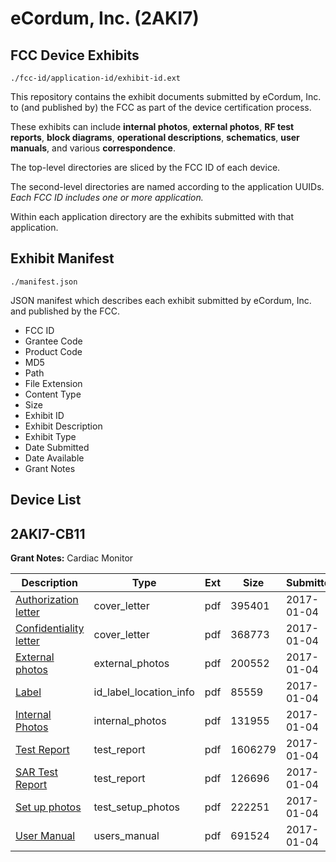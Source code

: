 # eCordum, Inc. (2AKI7)
## FCC Device Exhibits

```
./fcc-id/application-id/exhibit-id.ext
```

This repository contains the exhibit documents submitted by eCordum, Inc. to (and published by) the FCC as part of the device certification process.

These exhibits can include **internal photos**, **external photos**, **RF test reports**, **block diagrams**, **operational descriptions**, **schematics**, **user manuals**, and various **correspondence**.

The top-level directories are sliced by the FCC ID of each device.

The second-level directories are named according to the application UUIDs. *Each FCC ID includes one or more application.*

Within each application directory are the exhibits submitted with that application. 

## Exhibit Manifest

```
./manifest.json
```

JSON manifest which describes each exhibit submitted by eCordum, Inc. and published by the FCC.

- FCC ID
- Grantee Code
- Product Code
- MD5
- Path
- File Extension
- Content Type
- Size
- Exhibit ID
- Exhibit Description
- Exhibit Type
- Date Submitted
- Date Available
- Grant Notes

## Device List
## 2AKI7-CB11
**Grant Notes:** Cardiac Monitor

| Description | Type | Ext | Size | Submitted | Available |
| ----------- | ---- | --- | ---- | --------- | --------- |
| [Authorization letter](2AKI7-CB11/1277cf091842b2cdb7cdc587d393ab95/3246541.pdf) | cover_letter | pdf | 395401 | 2017-01-04 | 2017-01-04 |
| [Confidentiality letter](2AKI7-CB11/1277cf091842b2cdb7cdc587d393ab95/3246543.pdf) | cover_letter | pdf | 368773 | 2017-01-04 | 2017-01-04 |
| [External photos](2AKI7-CB11/1277cf091842b2cdb7cdc587d393ab95/3246544.pdf) | external_photos | pdf | 200552 | 2017-01-04 | 2017-01-04 |
| [Label](2AKI7-CB11/1277cf091842b2cdb7cdc587d393ab95/3246546.pdf) | id_label_location_info | pdf | 85559 | 2017-01-04 | 2017-01-04 |
| [Internal Photos](2AKI7-CB11/1277cf091842b2cdb7cdc587d393ab95/3246545.pdf) | internal_photos | pdf | 131955 | 2017-01-04 | 2017-01-04 |
| [Test Report](2AKI7-CB11/1277cf091842b2cdb7cdc587d393ab95/3246550.pdf) | test_report | pdf | 1606279 | 2017-01-04 | 2017-01-04 |
| [SAR Test Report](2AKI7-CB11/1277cf091842b2cdb7cdc587d393ab95/3246551.pdf) | test_report | pdf | 126696 | 2017-01-04 | 2017-01-04 |
| [Set up photos](2AKI7-CB11/1277cf091842b2cdb7cdc587d393ab95/3246549.pdf) | test_setup_photos | pdf | 222251 | 2017-01-04 | 2017-01-04 |
| [User Manual](2AKI7-CB11/1277cf091842b2cdb7cdc587d393ab95/3246552.pdf) | users_manual | pdf | 691524 | 2017-01-04 | 2017-01-04 |
